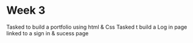 # Week 3
Tasked to build a portfolio using html & Css
Tasked t build a Log in page linked to a sign in & sucess page
